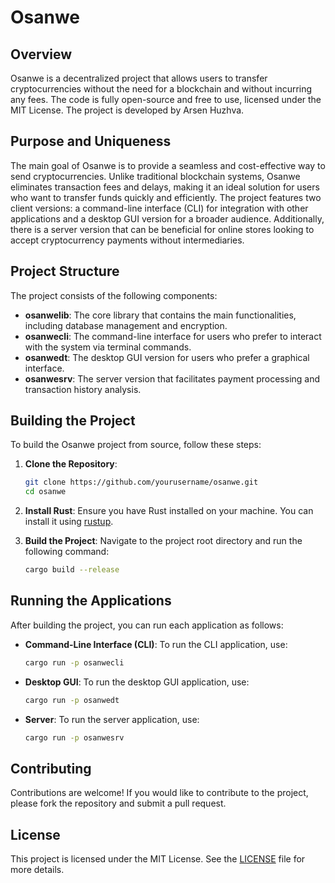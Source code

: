 # Osanwe

## Overview

Osanwe is a decentralized project that allows users to transfer cryptocurrencies without the need for a blockchain and without incurring any fees. The code is fully open-source and free to use, licensed under the MIT License. The project is developed by Arsen Huzhva.

## Purpose and Uniqueness

The main goal of Osanwe is to provide a seamless and cost-effective way to send cryptocurrencies. Unlike traditional blockchain systems, Osanwe eliminates transaction fees and delays, making it an ideal solution for users who want to transfer funds quickly and efficiently. The project features two client versions: a command-line interface (CLI) for integration with other applications and a desktop GUI version for a broader audience. Additionally, there is a server version that can be beneficial for online stores looking to accept cryptocurrency payments without intermediaries.

## Project Structure

The project consists of the following components:

- **osanwelib**: The core library that contains the main functionalities, including database management and encryption.
- **osanwecli**: The command-line interface for users who prefer to interact with the system via terminal commands.
- **osanwedt**: The desktop GUI version for users who prefer a graphical interface.
- **osanwesrv**: The server version that facilitates payment processing and transaction history analysis.

## Building the Project

To build the Osanwe project from source, follow these steps:

1. **Clone the Repository**:
   ```bash
   git clone https://github.com/yourusername/osanwe.git
   cd osanwe
   ```

2. **Install Rust**:
   Ensure you have Rust installed on your machine. You can install it using [rustup](https://rustup.rs/).

3. **Build the Project**:
   Navigate to the project root directory and run the following command:
   ```bash
   cargo build --release
   ```

## Running the Applications

After building the project, you can run each application as follows:

- **Command-Line Interface (CLI)**:
  To run the CLI application, use:
  ```bash
  cargo run -p osanwecli
  ```

- **Desktop GUI**:
  To run the desktop GUI application, use:
  ```bash
  cargo run -p osanwedt
  ```

- **Server**:
  To run the server application, use:
  ```bash
  cargo run -p osanwesrv
  ```

## Contributing

Contributions are welcome! If you would like to contribute to the project, please fork the repository and submit a pull request.

## License

This project is licensed under the MIT License. See the [LICENSE](LICENSE) file for more details.
